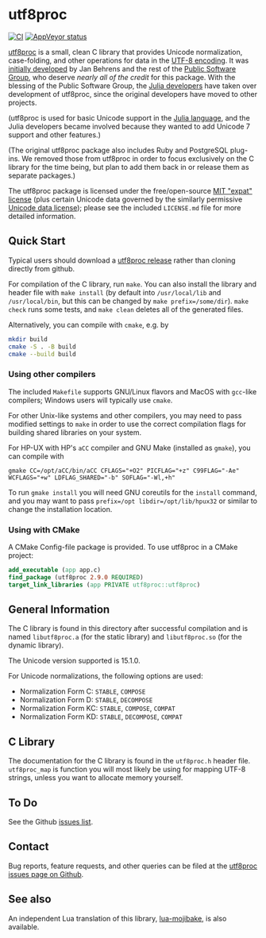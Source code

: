 # utf8proc
[![CI](https://github.com/NanoComp/meep/actions/workflows/build-ci.yml/badge.svg)](https://github.com/JuliaStrings/utf8proc/actions/workflows/build-ci.yml)
[![AppVeyor status](https://ci.appveyor.com/api/projects/status/ivaa0v6ikxrmm5r6?svg=true)](https://ci.appveyor.com/project/StevenGJohnson/utf8proc)

[utf8proc](http://juliastrings.github.io/utf8proc/) is a small, clean C
library that provides Unicode normalization, case-folding, and other
operations for data in the [UTF-8
encoding](http://en.wikipedia.org/wiki/UTF-8).  It was [initially
developed](http://www.public-software-group.org/utf8proc) by Jan
Behrens and the rest of the [Public Software
Group](http://www.public-software-group.org/), who deserve *nearly all
of the credit* for this package.  With the blessing of the Public
Software Group, the [Julia developers](http://julialang.org/) have
taken over development of utf8proc, since the original developers have
moved to other projects.

(utf8proc is used for basic Unicode
support in the [Julia language](http://julialang.org/), and the Julia
developers became involved because they wanted to add Unicode 7 support and other features.)

(The original utf8proc package also includes Ruby and PostgreSQL plug-ins.
We removed those from utf8proc in order to focus exclusively on the C
library for the time being, but plan to add them back in or release them as separate packages.)

The utf8proc package is licensed under the
free/open-source [MIT "expat"
license](http://opensource.org/licenses/MIT) (plus certain Unicode
data governed by the similarly permissive [Unicode data
license](http://www.unicode.org/copyright.html#Exhibit1)); please see
the included `LICENSE.md` file for more detailed information.

## Quick Start

Typical users should download a [utf8proc release](http://juliastrings.github.io/utf8proc/releases/) rather than cloning directly from github.

For compilation of the C library, run `make`.  You can also install the library and header file with `make install` (by default into `/usr/local/lib` and `/usr/local/bin`, but this can be changed by `make prefix=/some/dir`).  `make check` runs some tests, and `make clean` deletes all of the generated files.

Alternatively, you can compile with `cmake`, e.g. by
```sh
mkdir build
cmake -S . -B build
cmake --build build
```

### Using other compilers
The included `Makefile` supports GNU/Linux flavors and MacOS with `gcc`-like compilers; Windows users will typically use `cmake`.

For other Unix-like systems and other compilers, you may need to pass modified settings to `make` in order to use the correct compilation flags for building shared libraries on your system.

For HP-UX with HP's `aCC` compiler and GNU Make (installed as `gmake`), you can compile with
```
gmake CC=/opt/aCC/bin/aCC CFLAGS="+O2" PICFLAG="+z" C99FLAG="-Ae" WCFLAGS="+w" LDFLAG_SHARED="-b" SOFLAG="-Wl,+h"
```
To run `gmake install` you will need GNU coreutils for the `install` command, and you may want to pass `prefix=/opt libdir=/opt/lib/hpux32` or similar to change the installation location.

### Using with CMake

A CMake Config-file package is provided. To use utf8proc in a CMake project:

```cmake
add_executable (app app.c)
find_package (utf8proc 2.9.0 REQUIRED)
target_link_libraries (app PRIVATE utf8proc::utf8proc)
```

## General Information

The C library is found in this directory after successful compilation
and is named `libutf8proc.a` (for the static library) and
`libutf8proc.so` (for the dynamic library).

The Unicode version supported is 15.1.0.

For Unicode normalizations, the following options are used:

* Normalization Form C:  `STABLE`, `COMPOSE`
* Normalization Form D:  `STABLE`, `DECOMPOSE`
* Normalization Form KC: `STABLE`, `COMPOSE`, `COMPAT`
* Normalization Form KD: `STABLE`, `DECOMPOSE`, `COMPAT`

## C Library

The documentation for the C library is found in the `utf8proc.h` header file.
`utf8proc_map` is function you will most likely be using for mapping UTF-8
strings, unless you want to allocate memory yourself.

## To Do

See the Github [issues list](https://github.com/JuliaLang/utf8proc/issues).

## Contact

Bug reports, feature requests, and other queries can be filed at
the [utf8proc issues page on Github](https://github.com/JuliaLang/utf8proc/issues).

## See also

An independent Lua translation of this library, [lua-mojibake](https://github.com/differentprogramming/lua-mojibake), is also available.
